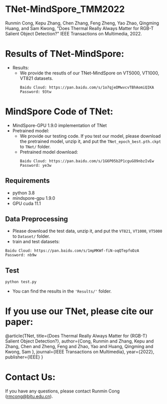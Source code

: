 # TNet-MindSpore_TMM2022
Runmin Cong, Kepu Zhang, Chen Zhang, Feng Zheng, Yao Zhao, Qingming Huang, and Sam Kwong, "Does Thermal Really Always Matter for RGB-T Salient Object Detection?" IEEE Transactions on Multimedia, 2022.

# Results of TNet-MindSpore:
* Results:
  - We provide the resutls of our TNet-MindSpore on VT5000, VT1000, VT821 datasets. 
    ```
    Baidu Cloud: https://pan.baidu.com/s/1o7qjeDMwvcvTBhAomiQIKA    Password: 93tw 
    ```

# MindSpore Code of TNet:
* MindSpore-GPU 1.9.0 implementation of TNet
* Pretrained model:
  - We provide our testing code. If you test our model, please download the pretrained model, unzip it, and put the `TNet_epoch_best.pth.ckpt` to `TNet/` folder.
  - Pretrained model download:
    ```
    Baidu Cloud: https://pan.baidu.com/s/1G6P05b2P1cguGO9nbzIvEw   Password: ye3w 
    ```


## Requirements

* python 3.8
* mindspore-gpu 1.9.0
* GPU cuda 11.1


## Data Preprocessing
* Please download the test data, unzip it, and put the `VT821`, `VT1000`, `VT5000` to `Dataset/` folder.
* train and test datasets:
```
Baidu Cloud: https://pan.baidu.com/s/1mpMKWf-fiN-oqQTepfoDzA   Password: nb9w
```

## Test
```
python test.py
```

* You can find the results in the `'Results/'` folder.


# If you use our TNet, please cite our paper:

@article{TNet,
  title={Does Thermal Really Always Matter for {RGB-T} Salient Object Detection?},
  author={Cong, Runmin and Zhang, Kepu and Zhang, Chen and Zheng, Feng and Zhao, Yao and Huang, Qingming and Kwong, Sam },
  journal={IEEE Transactions on Multimedia},
  year={2022},
  publisher={IEEE}
}

# Contact Us:
If you have any questions, please contact Runmin Cong (rmcong@bjtu.edu.cn).
